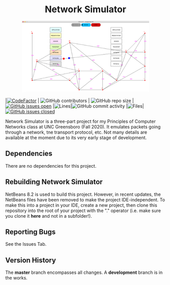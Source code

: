<h1 align="center">Network Simulator</h1>

<p align="center">
  <img width="400" height="225" src="docs/network.png">
</p>

|[![CodeFactor](https://www.codefactor.io/repository/github/joshuacrotts/CSC-677-NetworkSimulator/badge)](https://www.codefactor.io/repository/github/joshuacrotts/CSC-677-NetworkSimulator) | ![GitHub contributors](https://img.shields.io/github/contributors/JoshuaCrotts/CSC-677-NetworkSimulator) |  ![GitHub repo size](https://img.shields.io/github/repo-size/JoshuaCrotts/CSC-677-NetworkSimulator)  |  [![GitHub issues open](https://img.shields.io/github/issues/JoshuaCrotts/CSC-677-NetworkSimulator)]() 
|![Lines](https://tokei.rs/b1/github/JoshuaCrotts/CSC-677-NetworkSimulator)|![GitHub commit activity](https://img.shields.io/github/commit-activity/m/JoshuaCrotts/CSC-677-NetworkSimulator) |![Files](https://tokei.rs/b1/github/JoshuaCrotts/CSC-677-NetworkSimulator?category=files)| [![GitHub issues closed](https://img.shields.io/github/issues-closed-raw/JoshuaCrotts/CSC-677-NetworkSimulator)]()

Network Simulator is a three-part project for my Principles of Computer Networks class at UNC Greensboro (Fall 2020). It emulates packets going through a network, tne transport protocol, etc. Not many details are available at the moment due to its very early stage of development.

## Dependencies

There are no dependencies for this project.

## Rebuilding Network Simulator
NetBeans 8.2 is used to build this project. However, in recent updates, the NetBeans files have been removed to make the project IDE-independent. To make this into a project in your IDE, create a new project, then clone this repository into the root of your project with the "." operator (i.e. make sure you clone it **here** and not in a subfolder!).

## Reporting Bugs

See the Issues Tab.

## Version History
The **master** branch encompasses all changes. A **development** branch is in the works.
